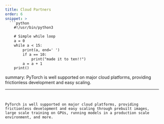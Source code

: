 ```yaml
---
title: Cloud Partners
order: 6
snippet: >
  ```python
    #!/usr/bin/python3

    # Simple while loop
    a = 0
    while a < 15:
        print(a, end=' ')
        if a == 10:
            print("made it to ten!!")
        a = a + 1
    print()
  ```

summary: PyTorch is well supported on major cloud platforms, providing frictionless development and easy scaling.

---
```


PyTorch is well supported on major cloud platforms, providing frictionless development and easy scaling through prebuilt images, large scale training on GPUs, running models in a production scale environment, and more.
